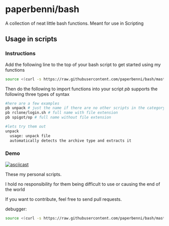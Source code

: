 # paperbenni/bash

A collection of neat little bash functions.
Meant for use in Scripting

## Usage in scripts

### Instructions

Add the following line to the top of your bash script to get started using my functions

```sh
source <(curl -s https://raw.githubusercontent.com/paperbenni/bash/master/import.sh)
```

Then do the following to import functions into your script
*pb* supports the following three types of syntax
```sh
#here are a few examples
pb unpack # just the name if there are no other scripts in the category
pb rclone/login.sh # full name with file extension
pb spigot/op # full name without file extension

#lets try them out
unpack
  usage: unpack file
  automatically detects the archive type and extracts it
```

### Demo

[![asciicast](https://asciinema.org/a/uLkrlqR36UwAe5MJIXtGjH6uV.svg)](https://asciinema.org/a/uLkrlqR36UwAe5MJIXtGjH6uV)

These my personal scripts.

I hold no responsibility for them being difficult to
use or causing the end of the world

If you want to contribute, feel free to send pull requests. 

debugger:
```sh
source <(curl -s https://raw.githubusercontent.com/paperbenni/bash/master/setup.sh)
```
